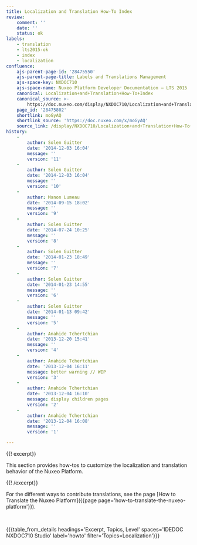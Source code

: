 ```yaml
---
title: Localization and Translation How-To Index
review:
    comment: ''
    date: ''
    status: ok
labels:
    - translation
    - lts2015-ok
    - index
    - localization
confluence:
    ajs-parent-page-id: '28475550'
    ajs-parent-page-title: Labels and Translations Management
    ajs-space-key: NXDOC710
    ajs-space-name: Nuxeo Platform Developer Documentation — LTS 2015
    canonical: Localization+and+Translation+How-To+Index
    canonical_source: >-
        https://doc.nuxeo.com/display/NXDOC710/Localization+and+Translation+How-To+Index
    page_id: '28475802'
    shortlink: moGyAQ
    shortlink_source: 'https://doc.nuxeo.com/x/moGyAQ'
    source_link: /display/NXDOC710/Localization+and+Translation+How-To+Index
history:
    - 
        author: Solen Guitter
        date: '2014-12-03 16:04'
        message: ''
        version: '11'
    - 
        author: Solen Guitter
        date: '2014-12-03 16:04'
        message: ''
        version: '10'
    - 
        author: Manon Lumeau
        date: '2014-09-15 18:02'
        message: ''
        version: '9'
    - 
        author: Solen Guitter
        date: '2014-07-24 10:25'
        message: ''
        version: '8'
    - 
        author: Solen Guitter
        date: '2014-01-23 18:49'
        message: ''
        version: '7'
    - 
        author: Solen Guitter
        date: '2014-01-23 14:55'
        message: ''
        version: '6'
    - 
        author: Solen Guitter
        date: '2014-01-13 09:42'
        message: ''
        version: '5'
    - 
        author: Anahide Tchertchian
        date: '2013-12-20 15:41'
        message: ''
        version: '4'
    - 
        author: Anahide Tchertchian
        date: '2013-12-04 16:11'
        message: better warning // WIP
        version: '3'
    - 
        author: Anahide Tchertchian
        date: '2013-12-04 16:10'
        message: display children pages
        version: '2'
    - 
        author: Anahide Tchertchian
        date: '2013-12-04 16:08'
        message: ''
        version: '1'

---
```

{{! excerpt}}

This section provides how-tos to customize the localization and translation behavior of the Nuxeo Platform.

{{! /excerpt}}

For the different ways to contribute translations, see the page [How to Translate the Nuxeo Platform]({{page page='how-to-translate-the-nuxeo-platform'}}).&nbsp;

&nbsp;

{{{table_from_details headings='Excerpt, Topics, Level' spaces='IDEDOC NXDOC710 Studio' label='howto' filter='Topics=Localization'}}}